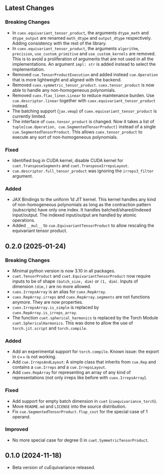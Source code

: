 ## Latest Changes

### Breaking Changes
- In `cuex.equivariant_tensor_product`, the arguments `dtype_math` and `dtype_output` are renamed `math_dtype` and `output_dtype` respectively. Adding consistency with the rest of the library.
- In `cuex.equivariant_tensor_product`, the arguments `algorithm`, `precision`, `use_custom_primitive` and `use_custom_kernels` are removed. This is to avoid a proliferation of arguments that are not used in all the implementations. An argument `impl: str` is added instead to select the implementation.
- Removed `cue.TensorProductExecution` and added instead `cue.Operation` that is more lightweight and aligned with the backend.
- Removed `cuex.symmetric_tensor_product`. `cuex.tensor_product` is now able to handle any non-homogeneous polynomials.
- Removed `cuex.flax_linen.Linear` to reduce maintenance burden. Use `cue.descriptor.linear` together with `cuex.equivariant_tensor_product` instead.
- The batching support (`jax.vmap`) of `cuex.equivariant_tensor_product` is currently limited.
- The interface of `cuex.tensor_product` is changed. Now it takes a list of `tuple[cue.Operation, cue.SegmentedTensorProduct]` instead of a single `cue.SegmentedTensorProduct`. This allows `cuex.tensor_product` to execute any sort of non-homogeneous polynomials.

### Fixed
- Identified bug in CUDA kernel, disable CUDA kernel for `cuet.TransposeSegments` and `cuet.TransposeIrrepsLayout`.
- `cue.descriptor.full_tensor_product` was ignoring the `irreps3_filter` argument.

### Added
- JAX Bindings to the uniform 1d JIT kernel. This kernel handles any kind of non-homogeneous polynomials as long as the contraction pattern (subscripts) have only one index. It handles batched/shared/indexed input/output. The indexed input/output are handled by atomic operations.
- Added `__mul__` to `cue.EquivariantTensorProduct` to allow rescaling the equivariant tensor product.


## 0.2.0 (2025-01-24)

### Breaking Changes

- Minimal python version is now 3.10 in all packages.
- `cuet.TensorProduct` and `cuet.EquivariantTensorProduct` now require inputs to be of shape `(batch_size, dim)` or `(1, dim)`. Inputs of dimension `(dim,)` are no more allowed.
- `cuex.IrrepsArray` is an alias for `cuex.RepArray`.
- `cuex.RepArray.irreps` and `cuex.RepArray.segments` are not functions anymore. They are now properties.
- `cuex.IrrepsArray.is_simple` is replaced by `cuex.RepArray.is_irreps_array`.
- The function `cuet.spherical_harmonics` is replaced by the Torch Module `cuet.SphericalHarmonics`. This was done to allow the use of `torch.jit.script` and `torch.compile`.

### Added

- Add an experimental support for `torch.compile`. Known issue: the export in c++ is not working.
- Add `cue.IrrepsAndLayout`: A simple class that inherits from `cue.Rep` and contains a `cue.Irreps` and a `cue.IrrepsLayout`.
- Add `cuex.RepArray` for representing an array of any kind of representations (not only irreps like before with `cuex.IrrepsArray`).

### Fixed

- Add support for empty batch dimension in `cuet` (`cuequivariance_torch`).
- Move `README.md` and `LICENSE` into the source distribution.
- Fix `cue.SegmentedTensorProduct.flop_cost` for the special case of 1 operand.

### Improved

- No more special case for degree 0 in `cuet.SymmetricTensorProduct`.

## 0.1.0 (2024-11-18)

- Beta version of cuEquivariance released.
